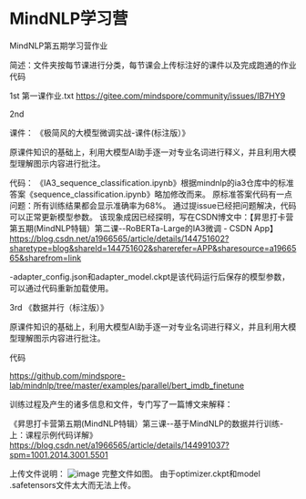 # MindNLP学习营

MindNLP第五期学习营作业

简述：文件夹按每节课进行分类，每节课会上传标注好的课件以及完成跑通的作业代码

1st
第一课作业.txt
https://gitee.com/mindspore/community/issues/IB7HY9 


2nd

课件：
《极简风的大模型微调实战-课件(标注版）》

原课件知识的基础上，利用大模型AI助手逐一对专业名词进行释义，并且利用大模型理解图示内容进行批注。

代码：
《IA3_sequence_classification.ipynb》根据mindnlp的ia3仓库中的标准答案《sequence_classification.ipynb》略加修改而来。
原标准答案代码有一点问题：所有训练结果都会显示准确率为68%。
通过提issue已经把问题解决，代码可以正常更新模型参数。
该现象成因已经探明，写在CSDN博文中：【昇思打卡营第五期(MindNLP特辑）第二课--RoBERTa-Large的IA3微调 - CSDN App】
https://blog.csdn.net/a1966565/article/details/144751602?sharetype=blog&shareId=144751602&sharerefer=APP&sharesource=a1966565&sharefrom=link

-adapter_config.json和adapter_model.ckpt是该代码运行后保存的模型参数，可以通过代码重新加载使用。

3rd
《数据并行（标注版）》

原课件知识的基础上，利用大模型AI助手逐一对专业名词进行释义，并且利用大模型理解图示内容进行批注。

代码

https://github.com/mindspore-lab/mindnlp/tree/master/examples/parallel/bert_imdb_finetune

训练过程及产生的诸多信息和文件，专门写了一篇博文来解释：

《昇思打卡营第五期(MindNLP特辑）第三课--基于MindNLP的数据并行训练-上：课程示例代码详解》
https://blog.csdn.net/a1966565/article/details/144991037?spm=1001.2014.3001.5501

上传文件说明：
![image](https://github.com/user-attachments/assets/8fa1582b-c545-460f-ab7e-de324e7e0bba)
完整文件如图。
由于optimizer.ckpt和model .safetensors文件太大而无法上传。
